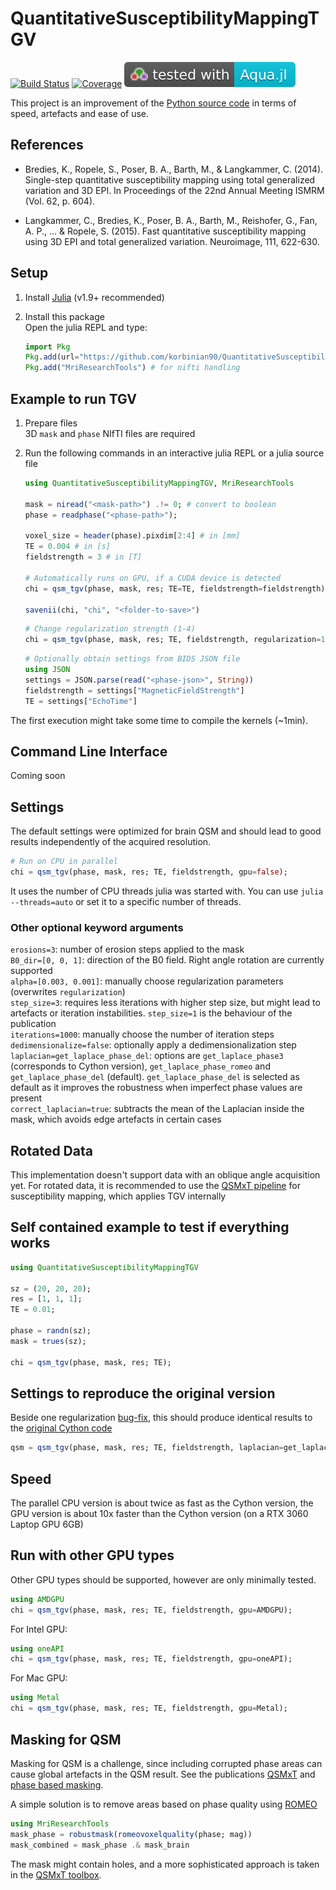 # QuantitativeSusceptibilityMappingTGV

[![Build Status](https://github.com/korbinian90/QuantitativeSusceptibilityMappingTGV.jl/actions/workflows/CI.yml/badge.svg?branch=main)](https://github.com/korbinian90/QuantitativeSusceptibilityMappingTGV.jl/actions/workflows/CI.yml?query=branch%3Amain)
[![Coverage](https://codecov.io/gh/korbinian90/QuantitativeSusceptibilityMappingTGV.jl/branch/main/graph/badge.svg)](https://codecov.io/gh/korbinian90/QuantitativeSusceptibilityMappingTGV.jl)
[![Aqua QA](https://raw.githubusercontent.com/JuliaTesting/Aqua.jl/master/badge.svg)](https://github.com/JuliaTesting/Aqua.jl)

This project is an improvement of the [Python source code](http://www.neuroimaging.at/pages/qsm.php) in terms of speed, artefacts and ease of use.  

## References

- Bredies, K., Ropele, S., Poser, B. A., Barth, M., & Langkammer, C. (2014). Single-step quantitative susceptibility mapping using total generalized variation and 3D EPI. In Proceedings of the 22nd Annual Meeting ISMRM (Vol. 62, p. 604).

- Langkammer, C., Bredies, K., Poser, B. A., Barth, M., Reishofer, G., Fan, A. P., ... & Ropele, S. (2015). Fast quantitative susceptibility mapping using 3D EPI and total generalized variation. Neuroimage, 111, 622-630.

## Setup

1. Install [Julia](https://julialang.org/downloads/) (v1.9+ recommended)
2. Install this package  
    Open the julia REPL and type:

    ```julia
    import Pkg
    Pkg.add(url="https://github.com/korbinian90/QuantitativeSusceptibilityMappingTGV.jl")
    Pkg.add("MriResearchTools") # for nifti handling
    ```

## Example to run TGV

1. Prepare files  
    3D `mask` and `phase` NIfTI files are required
2. Run the following commands in an interactive julia REPL or a julia source file

    ```julia
    using QuantitativeSusceptibilityMappingTGV, MriResearchTools

    mask = niread("<mask-path>") .!= 0; # convert to boolean
    phase = readphase("<phase-path>");
    
    voxel_size = header(phase).pixdim[2:4] # in [mm]
    TE = 0.004 # in [s]
    fieldstrength = 3 # in [T]
    
    # Automatically runs on GPU, if a CUDA device is detected
    chi = qsm_tgv(phase, mask, res; TE=TE, fieldstrength=fieldstrength);

    savenii(chi, "chi", "<folder-to-save>")
    ```

    ```julia
    # Change regularization strength (1-4)
    chi = qsm_tgv(phase, mask, res; TE, fieldstrength, regularization=1);
    ```

    ```julia
    # Optionally obtain settings from BIDS JSON file
    using JSON
    settings = JSON.parse(read("<phase-json>", String))
    fieldstrength = settings["MagneticFieldStrength"]
    TE = settings["EchoTime"]
    ```

The first execution might take some time to compile the kernels (~1min).

## Command Line Interface

Coming soon

## Settings

The default settings were optimized for brain QSM and should lead to good results independently of the acquired resolution.

```julia
# Run on CPU in parallel
chi = qsm_tgv(phase, mask, res; TE, fieldstrength, gpu=false);
```

It uses the number of CPU threads julia was started with. You can use `julia --threads=auto` or set it to a specific number of threads.

### Other optional keyword arguments

`erosions=3`: number of erosion steps applied to the mask  
`B0_dir=[0, 0, 1]`: direction of the B0 field. Right angle rotation are currently supported  
`alpha=[0.003, 0.001]`: manually choose regularization parameters (overwrites `regularization`)  
`step_size=3`: requires less iterations with higher step size, but might lead to artefacts or iteration instabilities. `step_size=1` is the behaviour of the publication  
`iterations=1000`: manually choose the number of iteration steps  
`dedimensionalize=false`: optionally apply a dedimensionalization step  
`laplacian=get_laplace_phase_del`: options are `get_laplace_phase3` (corresponds to Cython version), `get_laplace_phase_romeo` and `get_laplace_phase_del` (default). `get_laplace_phase_del` is selected as default as it improves the robustness when imperfect phase values are present  
`correct_laplacian=true`: subtracts the mean of the Laplacian inside the mask, which avoids edge artefacts in certain cases

## Rotated Data

This implementation doesn't support data with an oblique angle acquisition yet. For rotated data, it is recommended to use the [QSMxT pipeline](https://qsmxt.github.io/QSMxT/) for susceptibility mapping, which applies TGV internally

## Self contained example to test if everything works

```julia
using QuantitativeSusceptibilityMappingTGV

sz = (20, 20, 20);
res = [1, 1, 1];
TE = 0.01;

phase = randn(sz);
mask = trues(sz);

chi = qsm_tgv(phase, mask, res; TE);
```

## Settings to reproduce the original version

Beside one regularization [bug-fix](https://github.com/korbinian90/QuantitativeSusceptibilityMappingTGV.jl/commit/0dfe717a09fa766153a3c216243655a30b1359b0), this should produce identical results to the [original Cython code](https://www.neuroimaging.at/pages/qsm.php)

```julia
qsm = qsm_tgv(phase, mask, res; TE, fieldstrength, laplacian=get_laplace_phase3, step_size=1, iterations=1000, alpha=[0.003, 0.001], erosions=5, dedimensionalize=false, correct_laplacian=false)
```

## Speed

The parallel CPU version is about twice as fast as the Cython version, the GPU version is about 10x faster than the Cython version (on a RTX 3060 Laptop GPU 6GB)  

## Run with other GPU types

Other GPU types should be supported, however are only minimally tested.

```julia
using AMDGPU
chi = qsm_tgv(phase, mask, res; TE, fieldstrength, gpu=AMDGPU);
```

For Intel GPU:

```julia
using oneAPI
chi = qsm_tgv(phase, mask, res; TE, fieldstrength, gpu=oneAPI);
```

For Mac GPU:

```julia
using Metal
chi = qsm_tgv(phase, mask, res; TE, fieldstrength, gpu=Metal);
```

## Masking for QSM

Masking for QSM is a challenge, since including corrupted phase areas can cause global artefacts in the QSM result. See the publications [QSMxT](https://doi.org/10.1002%2Fmrm.29048) and [phase based masking](https://doi.org/10.1002/mrm.29368).

A simple solution is to remove areas based on phase quality using [ROMEO](https://onlinelibrary.wiley.com/doi/10.1002/mrm.28563)

```julia
using MriResearchTools
mask_phase = robustmask(romeovoxelquality(phase; mag))
mask_combined = mask_phase .& mask_brain
```

The mask might contain holes, and a more sophisticated approach is taken in the [QSMxT toolbox](https://qsmxt.github.io/QSMxT/).
